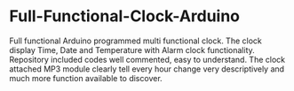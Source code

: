 # Full-Functional-Clock-Arduino
Full functional Arduino programmed multi functional clock. The clock display Time, Date and Temperature with Alarm clock functionality. Repository included codes well commented, easy to understand.  The clock attached MP3 module clearly tell every hour change very descriptively and much more function available to discover.
